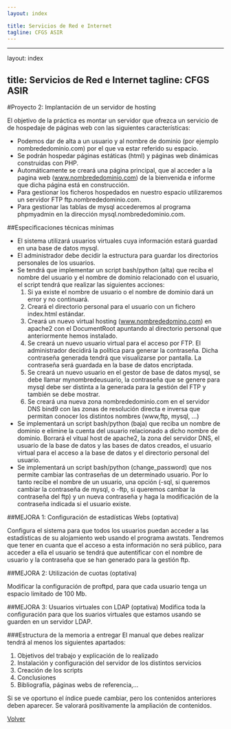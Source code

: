 ```yaml
---
layout: index

title: Servicios de Red e Internet
tagline: CFGS ASIR
---
```

---
layout: index

title: Servicios de Red e Internet
tagline: CFGS ASIR
---
#Proyecto 2: Implantación de un servidor de hosting

El objetivo de la práctica es montar un servidor que ofrezca un servicio de de hospedaje de páginas web con las siguientes características:

* Podemos dar de alta a un usuario y al nombre de dominio (por ejemplo nombrededominio.com) por el que va estar referido su espacio.
* Se podrán hospedar páginas estáticas (html) y páginas web dinámicas construidas con PHP.
* Automáticamente se creará una página principal, que al acceder a la pagina web (www.nombrededominio.com) de la bienvenida e informe que dicha página está en construcción.
* Para gestionar los ficheros hospedados en nuestro espacio utilizaremos un servidor FTP ftp.nombrededominio.com.
* Para gestionar las tablas de mysql accederemos al programa phpmyadmin en la dirección mysql.nombrededominio.com.

##Especificaciones técnicas mínimas

* El sistema utilizará usuarios virtuales cuya información estará guardad en una base de datos mysql.
* El administrador debe decidir la estructura para guardar los directorios personales de los usuarios.
* Se tendrá que implementar un script bash/python (alta) que reciba el nombre del usuario y el nombre de dominio relacionado con el usuario, el script tendrá que realizar las siguientes acciones:
    1. Si ya existe el nombre de usuario o el nombre de dominio dará un error y no continuará.
    2. Creará el directorio personal para el usuario con un fichero index.html estándar.
    3. Creará un nuevo virtual hosting (www.nombrededomino.com) en apache2 con el DocumentRoot apuntando al directorio personal que anteriormente hemos instalado.
    4. Se creará un nuevo usuario virtual para el acceso por FTP. El administrador decidirá la política para generar la contraseña. Dicha contraseña generada tendrá que visualizarse por pantalla. La contraseña será guardada en la base de datos encriptada.
    5. Se creará un nuevo usuario en el gestor de base de datos mysql, se debe llamar mynombredeusuario, la contraseña que se genere para mysql debe ser distinta a la generada para la gestión del FTP y también se debe mostrar.
    6. Se creará una nueva zona nombrededominio.com en el servidor DNS bind9 con las zonas de resolución directa e inversa que permitan conocer los distintos nombres (www,ftp, mysql, ...)
* Se implementará un script bash/python (baja) que reciba un nombre de dominio e elimine la cuenta del usuario relacionado a dicho nombre de dominio. Borrará el vitual host de apache2, la zona del servidor DNS, el usuario de la base de datos y las bases de datos creados, el usuario virtual para el acceso a la base de datos y el directorio personal del usuario.
* Se implementará un script bash/python (change_password) que nos permite cambiar las contraseñas de un determinado usuario. Por lo tanto recibe el nombre de un usuario, una opción (-sql, si queremos cambiar la contraseña de mysql, o -ftp, si queremos cambar la contraseña del ftp) y un nueva contraseña y haga la modificación de la contraseña indicada si el usuario existe.



##MEJORA 1: Configuración de estadísticas Webs (optativa)

Configura el sistema para que todos los usuarios puedan acceder a las estadísticas de su alojamiento web usando el programa awstats. Tendremos que tener en cuanta que el acceso a esta información no será público, para acceder a ella el usuario se tendrá que autentificar con el nombre de usuario y la contraseña que se han generado para la gestión ftp.

##MEJORA 2: Utilización de cuotas (optativa)

Modificar la configuración de proftpd, para que cada usuario tenga un espacio limitado de 100 Mb.

##MEJORA 3: Usuarios virtuales con LDAP (optativa)
Modifica toda la configuración para que los suarios virtuales que estamos usando se guarden en un servidor LDAP.

###Estructura de la memoria a entregar
El manual que debes realizar tendrá al menos los siguientes apartados:

1. Objetivos del trabajo y explicación de lo realizado
2. Instalación y configuración del servidor de los distintos servicios
3. Creación de los scripts
4. Conclusiones
5. Bibliografía, páginas webs de referencia,...

Si se ve oportuno el índice puede cambiar, pero los contenidos anteriores deben aparecer. Se valorará positivamente la ampliación de contenidos.

      
[Volver](index)
